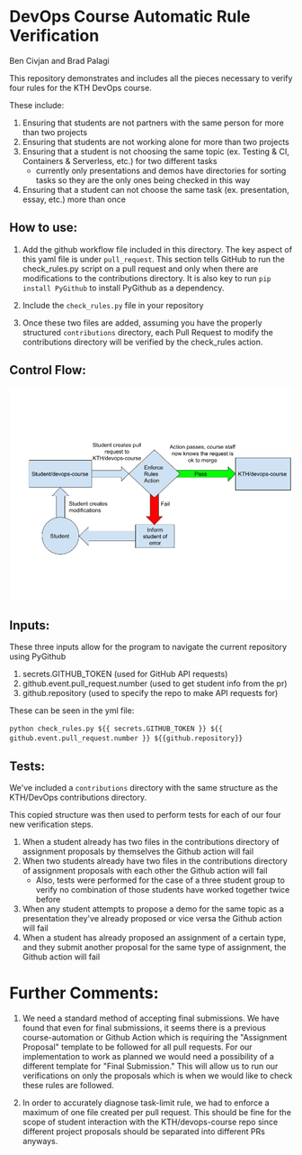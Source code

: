 # DevOps Course Automatic Rule Verification

Ben Civjan and Brad Palagi

This repository demonstrates and includes all the pieces necessary to verify four rules for the KTH DevOps course.

These include:
1. Ensuring that students are not partners with the same person for more than two projects
2. Ensuring that students are not working alone for more than two projects
3. Ensuring that a student is not choosing the same topic (ex. Testing & CI, Containers & Serverless, etc.) for two different tasks
    - currently only presentations and demos have directories for sorting tasks so they are the only ones being checked in this way
4. Ensuring that a student can not choose the same task (ex. presentation, essay, etc.) more than once

## How to use:

1. Add the github workflow file included in this directory. The key aspect of this yaml file is under `pull_request`. This section tells GitHub to run the check_rules.py script on a pull request and only when there are modifications to the contributions directory. It is also key to run ``` pip install PyGithub ``` to install PyGithub as a dependency.
 
2. Include the ```check_rules.py``` file in your repository 

3. Once these two files are added, assuming you have the properly structured ``` contributions ``` directory, each Pull Request to modify the contributions directory will be verified by the check_rules action.

## Control Flow:
![flow chart](assets/Devops%20Rule%20Check%20Flow%20Chart.png)

 ## Inputs:

These three inputs allow for the program to navigate the current repository using PyGithub
 1. secrets.GITHUB_TOKEN (used for GitHub API requests)
 2. github.event.pull_request.number (used to get student info from the pr)
 3. github.repository (used to specify the repo to make API requests for)

These can be seen in the yml file: 

``` python check_rules.py ${{ secrets.GITHUB_TOKEN }} ${{ github.event.pull_request.number }} ${{github.repository}} ```

## Tests:

We've included a ``` contributions ``` directory with the same structure as the KTH/DevOps contributions directory.

This copied structure was then used to perform tests for each of our four new verification steps.

1. When a student already has two files in the contributions directory of assignment proposals by themselves the Github action will fail
2. When two students already have two files in the contributions directory of assignment proposals with each other the Github action will fail
    - Also, tests were performed for the case of a three student group to verify no combination of those students have worked together twice before
3. When any student attempts to propose a demo for the same topic as a presentation they've already proposed or vice versa the Github action will fail 
4. When a student has already proposed an assignment of a certain type, and they submit another proposal for the same type of assignment, the Github action will fail



# Further Comments:

1. We need a standard method of accepting final submissions. We have found that even for final submissions, it seems there is a previous course-automation or Github Action which is requiring the "Assignment Proposal" template to be followed for all pull requests. For our implementation to work as planned we would need a possibility of a different template for "Final Submission." This will allow us to run our verifications on only the proposals which is when we would like to check these rules are followed.

2. In order to accurately diagnose task-limit rule, we had to enforce a maximum of one file created per pull request. This should be fine for the scope of student interaction with the KTH/devops-course repo since different project proposals should be separated into different PRs anyways.
